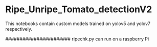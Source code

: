 # Ripe_Unripe_Tomato_detectionV2

This notebooks contain custom models trained on yolov5 and yolov7 respectively.

#######################
ripechk.py can run on a raspberry Pi
